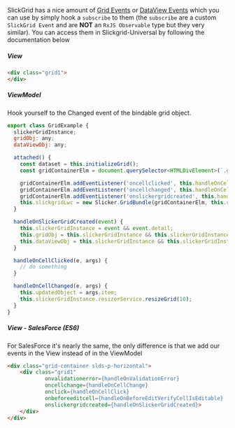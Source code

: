 SlickGrid has a nice amount of [Grid Events](https://github.com/6pac/SlickGrid/wiki/Grid-Events) or [DataView Events](https://github.com/6pac/SlickGrid/wiki/Dataview-Events) which you can use by simply hook a `subscribe` to them (the `subscribe` are a custom `SlickGrid Event` and are **NOT** an `RxJS Observable` type but they very similar). You can access them in Slickgrid-Universal by following the documentation below

##### View
```html
<div class="grid1">
</div>
```

##### ViewModel
Hook yourself to the Changed event of the bindable grid object.

```javascript
export class GridExample {
  slickerGridInstance;
  gridObj: any;
  dataViewObj: any;

  attached() {
    const dataset = this.initializeGrid();
    const gridContainerElm = document.querySelector<HTMLDivElement>(`.grid4`);

    gridContainerElm.addEventListener('oncellclicked', this.handleOnCellClicked.bind(this));
    gridContainerElm.addEventListener('oncellchanged', this.handleOnCellChanged.bind(this));
    gridContainerElm.addEventListener('onslickergridcreated', this.handleOnSlickerGridCreated.bind(this));
    this.slickgridLwc = new Slicker.GridBundle(gridContainerElm, this.columnDefinitions, this.gridOptions, dataset);
  }

  handleOnSlickerGridCreated(event) {
    this.slickerGridInstance = event && event.detail;
    this.gridObj = this.slickerGridInstance && this.slickerGridInstance.slickGrid;
    this.dataViewObj = this.slickerGridInstance && this.slickerGridInstance.dataView;
  }

  handleOnCellClicked(e, args) {
    // do something
  }

  handleOnCellChanged(e, args) {
    this.updatedObject = args.item;
    this.slickerGridInstance.resizerService.resizeGrid(10);
  }
}
```

##### View - SalesForce (ES6)
For SalesForce it's nearly the same, the only difference is that we add our events in the View instead of in the ViewModel

```html
<div class="grid-container slds-p-horizontal">
    <div class="grid1" 
            onvalidationerror={handleOnValidationError} 
            oncellchange={handleOnCellChange}
            onclick={handleOnCellClick} 
            onbeforeeditcell={handleOnBeforeEditVerifyCellIsEditable}
            onslickergridcreated={handleOnSlickerGridCreated}>
    </div>
</div>
```